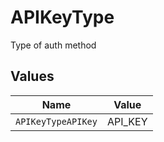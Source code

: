 # APIKeyType

Type of auth method


## Values

| Name               | Value              |
| ------------------ | ------------------ |
| `APIKeyTypeAPIKey` | API_KEY            |